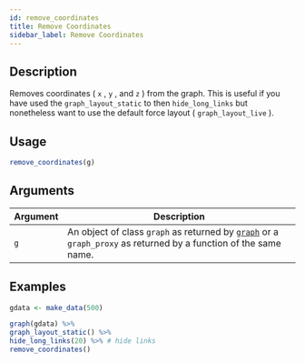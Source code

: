 ```yaml
---
id: remove_coordinates
title: Remove Coordinates
sidebar_label: Remove Coordinates
---
```


## Description

Removes coordinates ( `x` , `y` , and `z` ) from the
 graph. This is useful if you have used the `graph_layout_static` 
 to then `hide_long_links` but nonetheless want to use the default
 force layout ( `graph_layout_live` ).


## Usage

```r
remove_coordinates(g)
```


## Arguments

Argument      |Description
------------- |----------------
`g`     |     An object of class `graph` as returned by [`graph`](#graph) or a `graph_proxy`  as returned by a function of the same name.


## Examples

```r
gdata <- make_data(500)

graph(gdata) %>%
graph_layout_static() %>%
hide_long_links(20) %>% # hide links
remove_coordinates()
```



